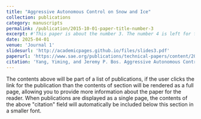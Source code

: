 ```yaml
---
title: "Aggressive Autonomous Control on Snow and Ice"
collection: publications
category: manuscripts
permalink: /publication/2015-10-01-paper-title-number-3
excerpt: #'This paper is about the number 3. The number 4 is left for future work.'
date: 2025-04-01
venue: 'Journal 1'
slidesurl: 'http://academicpages.github.io/files/slides3.pdf'
paperurl: 'https://www.sae.org/publications/technical-papers/content/2025-01-8040/'
citation: 'Yang, Yiming, and Jeremy P. Bos. Aggressive Autonomous Control on Snow and Ice. No. 2025-01-8040. SAE Technical Paper, 2025.'
---
```


The contents above will be part of a list of publications, if the user clicks the link for the publication than the contents of section will be rendered as a full page, allowing you to provide more information about the paper for the reader. When publications are displayed as a single page, the contents of the above "citation" field will automatically be included below this section in a smaller font.
